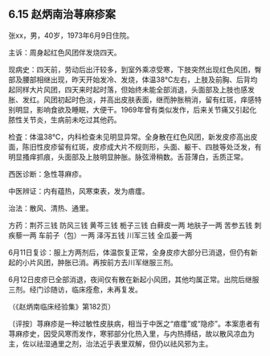## 6.15 赵炳南治荨麻疹案

张xx，男，40岁，1973年6月9日住院。

主诉：周身起红色风团伴发烧四天。

现病史：四天前，劳动后出汗较多，到室外乘凉受寒，下肢突然出现红色风团，臀部及腰部相继出现，昨天开始发冷、发烧，体温38℃左右，上肢及前胸、后背均起同样大片风团，四天来时起时落，但始终未能全部消退，头面部及上肢也感发胀、发红。风团初起时色淡，并高出皮肤表面，继而肿胀稍消，留有红斑，痒感特别明显，影响食欲及睡眠，大便干。1969年曾有类似发作，后来关节痛又引起化脓性关节炎，生病前未吃过其他药。

检査：体温38℃，内科检查未见明显异常。全身散在红色风团，新发皮疹高出皮面，陈旧性皮疹留有红斑，皮疹成大片不规则形，头面、躯干、四肢等处泛发，有明显搔痒抓痕，头面部及上肢明显肿胀。脉弦滑稍数。舌苔薄白，舌质正常。

西医诊断：急性荨麻疹。

中医辨证：内有蕴热，风寒束表，发为㾦癗。

治法：散风、清热、通里。

方药：荆芥三钱 防风三钱 黄芩三钱 栀子三钱 白藓皮一两 地肤子一两 苦参五钱 刺疾藜一两 车前子（包）一两 泽泻五钱 川军三钱 全瓜蒌一两

6月11日复诊：服上方两剂后，体温恢复正常，全身皮疹大部分已消退，但仍有新起的小片风团，肿胀已消。再按前方去川军继服三剂。

6月12日皮疹已全部消退，夜间仅有散在新起小风团，其他均属正常。出院后继服三剂。经门诊随访，临床痊愈，未再复发。

（《赵炳南临床经验集》第182页）

〔评按〕荨麻疹是一种过敏性皮肤病，相当于中医之“㾦癗”或“隐疹”。本案患者有荨麻疹史，因受风寒而发作，寒邪部分化热入里，与内热搏结，故以散风凉血为主，佐以祛湿通里之剂，治法近乎表里双解，但仍以祛风邪为主。
